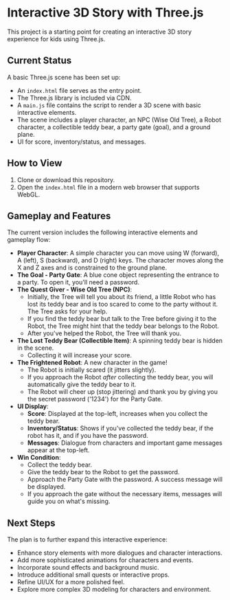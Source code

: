 # Interactive 3D Story with Three.js

This project is a starting point for creating an interactive 3D story experience for kids using Three.js.

## Current Status

A basic Three.js scene has been set up:
- An `index.html` file serves as the entry point.
- The Three.js library is included via CDN.
- A `main.js` file contains the script to render a 3D scene with basic interactive elements.
- The scene includes a player character, an NPC (Wise Old Tree), a Robot character, a collectible teddy bear, a party gate (goal), and a ground plane.
- UI for score, inventory/status, and messages.

## How to View

1.  Clone or download this repository.
2.  Open the `index.html` file in a modern web browser that supports WebGL.

## Gameplay and Features

The current version includes the following interactive elements and gameplay flow:

-   **Player Character**: A simple character you can move using W (forward), A (left), S (backward), and D (right) keys. The character moves along the X and Z axes and is constrained to the ground plane.
-   **The Goal - Party Gate**: A blue cone object representing the entrance to a party. To open it, you'll need a password.
-   **The Quest Giver - Wise Old Tree (NPC)**:
    -   Initially, the Tree will tell you about its friend, a little Robot who has lost its teddy bear and is too scared to come to the party without it. The Tree asks for your help.
    -   If you find the teddy bear but talk to the Tree before giving it to the Robot, the Tree might hint that the teddy bear belongs to the Robot.
    -   After you've helped the Robot, the Tree will thank you.
-   **The Lost Teddy Bear (Collectible Item)**: A spinning teddy bear is hidden in the scene.
    -   Collecting it will increase your score.
-   **The Frightened Robot**: A new character in the game!
    -   The Robot is initially scared (it jitters slightly).
    -   If you approach the Robot *after* collecting the teddy bear, you will automatically give the teddy bear to it.
    -   The Robot will cheer up (stop jittering) and thank you by giving you the secret password ('1234') for the Party Gate.
-   **UI Display**:
    -   **Score**: Displayed at the top-left, increases when you collect the teddy bear.
    -   **Inventory/Status**: Shows if you've collected the teddy bear, if the robot has it, and if you have the password.
    -   **Messages**: Dialogue from characters and important game messages appear at the top-left.
-   **Win Condition**:
    -   Collect the teddy bear.
    -   Give the teddy bear to the Robot to get the password.
    -   Approach the Party Gate with the password. A success message will be displayed.
    -   If you approach the gate without the necessary items, messages will guide you on what's missing.

## Next Steps

The plan is to further expand this interactive experience:
- Enhance story elements with more dialogues and character interactions.
- Add more sophisticated animations for characters and events.
- Incorporate sound effects and background music.
- Introduce additional small quests or interactive props.
- Refine UI/UX for a more polished feel.
- Explore more complex 3D modeling for characters and environment.
